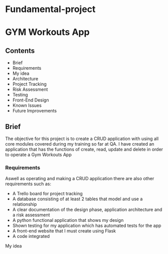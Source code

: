 # Fundamental-project

# GYM Workouts App

## Contents
* Brief
 * Requirements
 * My idea
* Architecture
* Project Tracking
* Risk Assessment
* Testing
* Front-End Design
* Known Issues
* Future Improvements

## Brief

The objective for this project is to create a CRUD application with using all core modules covered during my training so far at QA.
I have created an application that has the functions of create, read, update and delete in order to operate a Gym Workouts App

### Requirements

Aswell as operating and making a CRUD application there are also other requirements such as:
* A Trello board for project tracking
* A database consisting of at least 2 tables that model and use a relationship
* A clear documentation of the design phase, application architecture and a risk assessment 
* A python functional application that shows my design
* Shown testing for my application which has automated tests for the app
* A front-end website that I must create using Flask
* A code integrated  

My idea

